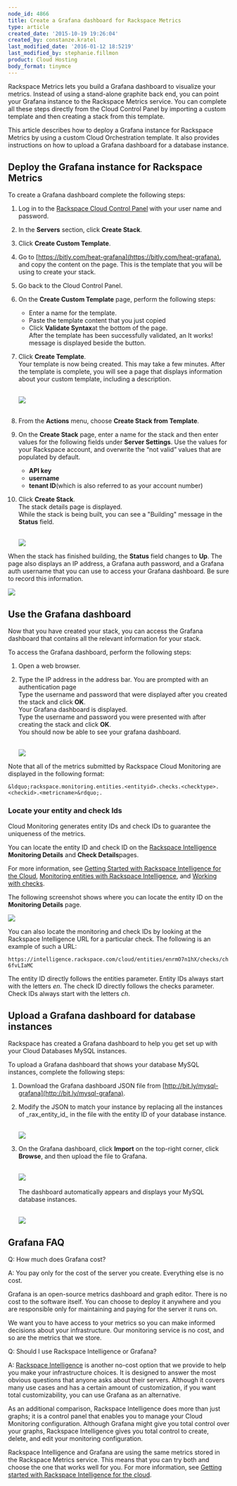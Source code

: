 ```yaml
---
node_id: 4866
title: Create a Grafana dashboard for Rackspace Metrics
type: article
created_date: '2015-10-19 19:26:04'
created_by: constanze.kratel
last_modified_date: '2016-01-12 18:5219'
last_modified_by: stephanie.fillmon
product: Cloud Hosting
body_format: tinymce
---
```


Rackspace Metrics lets you build a Grafana dashboard to visualize your
metrics. Instead of using a stand-alone graphite back end, you can point
your Grafana instance to the Rackspace Metrics service. You can complete
all these steps directly from the Cloud Control Panel by importing a
custom template and then creating a stack from this template.

This article describes how to deploy a Grafana instance for Rackspace
Metrics by using a custom Cloud Orchestration template. It also provides
instructions on how to upload a Grafana dashboard for a database
instance.

Deploy the Grafana instance for Rackspace Metrics
-------------------------------------------------

To create a Grafana dashboard complete the following steps:

1.  Log in to the [Rackspace Cloud Control
    Panel](https://mycloud.rackspace.com/ "Cloud Control Panel") with
    your user name and password.
2.  In the **Servers** section, click **Create Stack**.
3.  Click **Create Custom Template**.
4.  Go
    to [https://bitly.com/heat-grafana](https://bitly.com/heat-grafana),
    and copy the content on the page. This is the template that you will
    be using to create your stack.
5.  Go back to the Cloud Control Panel.
6.  On the **Create Custom Template** page, perform the following steps:
    -   Enter a name for the template.
    -   Paste the template content that you just copied
    -   Click **Validate Syntax**at the bottom of the page.<br>
         After the template has been successfully validated, an It
        works! message is displayed beside the button.

7.  Click **Create Template**.<br>
     Your template is now being created. This may take a few minutes.
    After the template is complete, you will see a page that displays
    information about your custom template, including a description.<br>
     <br>

    ![](/knowledge_center/sites/default/files/field/image/grafana-customized-template1.png)<br>
     <br>
      
8.  From the **Actions** menu, choose **Create Stack from Template**.
9.  On the **Create Stack** page, enter a name for the stack and then
    enter values for the following fields under **Server Settings**. Use
    the values for your Rackspace account, and overwrite the &ldquo;not valid&rdquo;
    values that are populated by default.
    -   **API key**
    -   **username**
    -   **tenant ID**(which is also referred to as your account number)

10. Click **Create Stack**.<br>
     The stack details page is displayed.<br>
     While the stack is being built, you can see a "Building" message in
    the **Status** field.<br>
     <br>

    ![](/knowledge_center/sites/default/files/field/image/grafana-create-stack-building.png)<br>
      

When the stack has finished building, the **Status** field changes to
**Up**. The page also displays an IP address, a Grafana auth password,
and a Grafana auth username that you can use to access your Grafana
dashboard. Be sure to record this information.

![](/knowledge_center/sites/default/files/field/image/grafana-metrics-up1.png)

Use the Grafana dashboard
-------------------------

Now that you have created your stack, you can access the Grafana
dashboard that contains all the relevant information for your stack.

To access the Grafana dashboard, perform the following steps:

1.  Open a web browser.
2.  Type the IP address in the address bar. You are prompted with an
    authentication page<br>
     Type the username and password that were displayed after you
    created the stack and click **OK**.<br>
     Your Grafana dashboard is displayed.<br>
     Type the username and password you were presented with after
    creating the stack and click **OK**.<br>
     You should now be able to see your grafana dashboard.<br>
     <br>

    ![](/knowledge_center/sites/default/files/field/image/grafana-home-page_0.png)

Note that all of the metrics submitted by Rackspace Cloud Monitoring are
displayed in the following format:

`&ldquo;rackspace.monitoring.entities.<entityid>.checks.<checktype>.<checkid>.<metricname>&rdquo;.`

### Locate your entity and check Ids

Cloud Monitoring generates entity IDs and check IDs to guarantee the
uniqueness of the metrics.

You can locate the entity ID and check ID on the [Rackspace
Intelligence](http://intelligence.rackspace.com/) **Monitoring
Details** and **Check Details**pages.

For more information, see [Getting Started with Rackspace Intelligence
for the
Cloud](https://admin.rackspace.com/knowledge_center/article/getting-started-with-rackspace-intelligence-for-the-cloud), [Monitoring
entities with Rackspace
Intelligence](https://admin.rackspace.com/knowledge_center/article/monitoring-entities-with-rackspace-intelligence),
and [Working with
checks](https://admin.rackspace.com/knowledge_center/article/working-with-checks).

The following screenshot shows where you can locate the entity ID on
the **Monitoring Details** page.

![](/knowledge_center/sites/default/files/field/image/grafana-monitoring-details_0.png)

You can also locate the monitoring and check IDs by looking at the
Rackspace Intelligence URL for a particular check. The following is an
example of such a URL:

`https://intelligence.rackspace.com/cloud/entities/enrmO7n1hX/checks/ch6fvLIaMC`

The entity ID directly follows the entities parameter. Entity IDs always
start with the letters *en*. The check ID directly follows
the checks parameter. Check IDs always start with the letters *ch*.

Upload a Grafana dashboard for database instances
-------------------------------------------------

Rackspace has created a Grafana dashboard to help you get set up with
your Cloud Databases MySQL instances.

To upload a Grafana dashboard that shows your database MySQL instances,
complete the following steps:

1.  Download the Grafana dashboard JSON file from
    [http://bit.ly/mysql-grafana](http://bit.ly/mysql-grafana).
2.  Modify the JSON to match your instance by replacing all the
    instances of \_rax\_entity\_id\_ in the file with the entity ID of
    your database instance.<br>
     <br>

    ![](/knowledge_center/sites/default/files/field/image/grafana-replace-entty-id1.png)
3.  On the Grafana dashboard, click **Import** on the top-right corner,
    click **Browse**, and then upload the file to Grafana.<br>
     <br>

    ![](/knowledge_center/sites/default/files/field/image/grafana-JSON-file-upload.png)<br>
     <br>
     The dashboard automatically appears and displays your MySQL
    database instances.<br>
     <br>

    ![](/knowledge_center/sites/default/files/field/image/grafana-mysql-data.png)

Grafana FAQ
-----------

Q: How much does Grafana cost?

A: You pay only for the cost of the server you create. Everything else
is no cost.

Grafana is an open-source metrics dashboard and graph editor. There is
no cost to the software itself. You can choose to deploy it anywhere and
you are responsible only for maintaining and paying for the server it
runs on.

We want you to have access to your metrics so you can make informed
decisions about your infrastructure. Our monitoring service is no cost,
and so are the metrics that we store.

Q: Should I use Rackspace Intelligence or Grafana?

A: [Rackspace Intelligence](http://intelligence.rackspace.com/) is
another no-cost option that we provide to help you make your
infrastructure choices. It is designed to answer the most obvious
questions that anyone asks about their servers. Although it covers many
use cases and has a certain amount of customization, if you want total
customizability, you can use Grafana as an alternative.

As an additional comparison, Rackspace Intelligence does more than just
graphs; it is a control panel that enables you to manage your Cloud
Monitoring configuration. Although Grafana might give you total control
over your graphs, Rackspace Intelligence gives you total control to
create, delete, and edit your monitoring configuration.

Rackspace Intelligence and Grafana are using the same metrics stored in
the Rackspace Metrics service. This means that you can try both and
choose the one that works well for you. For more information,
see [Getting started with Rackspace Intelligence for the
cloud](https://admin.rackspace.com/knowledge_center/article/getting-started-with-rackspace-intelligence-for-the-cloud).

